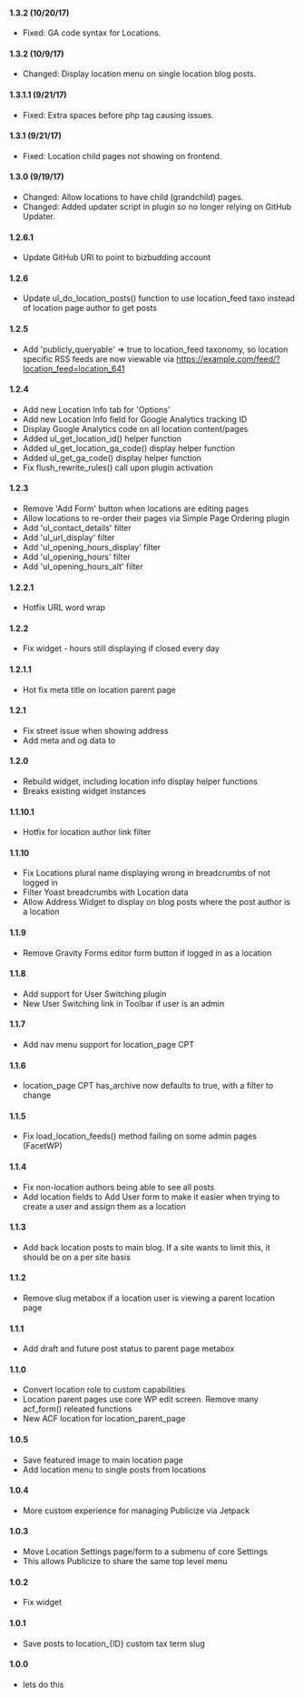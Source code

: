 #### 1.3.2 (10/20/17)
* Fixed: GA code syntax for Locations.

#### 1.3.2 (10/9/17)
* Changed: Display location menu on single location blog posts.

#### 1.3.1.1 (9/21/17)
* Fixed: Extra spaces before php tag causing issues.

#### 1.3.1 (9/21/17)
* Fixed: Location child pages not showing on frontend.

#### 1.3.0 (9/19/17)
* Changed: Allow locations to have child (grandchild) pages.
* Changed: Added updater script in plugin so no longer relying on GitHub Updater.

#### 1.2.6.1
* Update GitHub URI to point to bizbudding account

#### 1.2.6
* Update ul_do_location_posts() function to use location_feed taxo instead of location page author to get posts

#### 1.2.5
* Add 'publicly_queryable' => true to location_feed taxonomy, so location specific RSS feeds are now viewable via https://example.com/feed/?location_feed=location_641

#### 1.2.4
* Add new Location Info tab for 'Options'
* Add new Location Info field for Google Analytics tracking ID
* Display Google Analytics code on all location content/pages
* Added ul_get_location_id() helper function
* Added ul_get_location_ga_code() display helper function
* Added ul_get_ga_code() display helper function
* Fix flush_rewrite_rules() call upon plugin activation

#### 1.2.3
* Remove 'Add Form' button when locations are editing pages
* Allow locations to re-order their pages via Simple Page Ordering plugin
* Add 'ul_contact_details' filter
* Add 'ul_url_display' filter
* Add 'ul_opening_hours_display' filter
* Add 'ul_opening_hours' filter
* Add 'ul_opening_hours_alt' filter

#### 1.2.2.1
* Hotfix URL word wrap

#### 1.2.2
* Fix widget - hours still displaying if closed every day

#### 1.2.1.1
* Hot fix meta title on location parent page

#### 1.2.1
* Fix street issue when showing address
* Add meta and og data to <head>

#### 1.2.0
* Rebuild widget, including location info display helper functions
* Breaks existing widget instances

#### 1.1.10.1
* Hotfix for location author link filter

#### 1.1.10
* Fix Locations plural name displaying wrong in breadcrumbs of not logged in
* Filter Yoast breadcrumbs with Location data
* Allow Address Widget to display on blog posts where the post author is a location

#### 1.1.9
* Remove Gravity Forms editor form button if logged in as a location

#### 1.1.8
* Add support for User Switching plugin
* New User Switching link in Toolbar if user is an admin

#### 1.1.7
* Add nav menu support for location_page CPT

#### 1.1.6
* location_page CPT has_archive now defaults to true, with a filter to change

#### 1.1.5
* Fix load_location_feeds() method failing on some admin pages (FacetWP)

#### 1.1.4
* Fix non-location authors being able to see all posts
* Add location fields to Add User form to make it easier when trying to create a user and assign them as a location

#### 1.1.3
* Add back location posts to main blog. If a site wants to limit this, it should be on a per site basis

#### 1.1.2
* Remove slug metabox if a location user is viewing a parent location page

#### 1.1.1
* Add draft and future post status to parent page metabox

#### 1.1.0
* Convert location role to custom capabilities
* Location parent pages use core WP edit screen. Remove many acf_form() releated functions
* New ACF location for location_parent_page

#### 1.0.5
* Save featured image to main location page
* Add location menu to single posts from locations

#### 1.0.4
* More custom experience for managing Publicize via Jetpack

#### 1.0.3
* Move Location Settings page/form to a submenu of core Settings
* This allows Publicize to share the same top level menu

#### 1.0.2
* Fix widget

#### 1.0.1
* Save posts to location_{ID} custom tax term slug

#### 1.0.0
* lets do this
